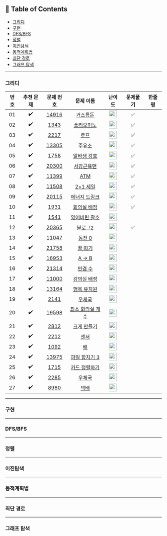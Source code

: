 ## 📝 Table of Contents
- [그리디](#그리디)
- [구현](#구현)
- [DFS/BFS](#DFS/BFS)
- [정렬](#정렬)
- [이진탐색](#이진탐색)
- [동적계획법](#동적계획법)
- [최단 경로](#최단-경로)
- [그래프 탐색](#그래프-탐색)

---
### 그리디

|번호|        추천 문제      |                               문제 번호                                  |                                          문제 이름                                 |                                       난이도                                     | 문제풀기 |    한줄평 |
| :-----: | :-----: | :-----: | :-----: | :-----: | :-----: | :-----: |
| 01 |  :heavy_check_mark:  | <a href="https://www.acmicpc.net/problem/14916" target="_blank">14916</a> | <a href="https://www.acmicpc.net/problem/14916" target="_blank">거스름돈</a>      | <img height="25px" width="25px" src="https://static.solved.ac/tier_small/6.svg"/> |   ✅   |      |
| 02 |  :heavy_check_mark:  | <a href="https://www.acmicpc.net/problem/1343" target="_blank">1343</a>   | <a href="https://www.acmicpc.net/problem/1343" target="_blank">폴리오미노</a>     | <img height="25px" width="25px" src="https://static.solved.ac/tier_small/6.svg"/> |   ✅   |      |
| 03 |  :heavy_check_mark:  | <a href="https://www.acmicpc.net/problem/2217" target="_blank">2217</a>   | <a href="https://www.acmicpc.net/problem/2217" target="_blank">로프</a>           | <img height="25px" width="25px" src="https://static.solved.ac/tier_small/7.svg"/> |   ✅   |      |
| 04 |  :heavy_check_mark:  | <a href="https://www.acmicpc.net/problem/13305" target="_blank">13305</a> | <a href="https://www.acmicpc.net/problem/13305" target="_blank">주유소</a>        | <img height="25px" width="25px" src="https://static.solved.ac/tier_small/7.svg"/> |   ✅   |      |
| 05 |  :heavy_check_mark:  | <a href="https://www.acmicpc.net/problem/1758" target="_blank">1758</a>   | <a href="https://www.acmicpc.net/problem/1758" target="_blank">알바생 강호</a>    | <img height="25px" width="25px" src="https://static.solved.ac/tier_small/7.svg"/> |   ✅   |      |
| 06 |  :heavy_check_mark:  | <a href="https://www.acmicpc.net/problem/20300" target="_blank">20300</a> | <a href="https://www.acmicpc.net/problem/20300" target="_blank">서강근육맨</a>    | <img height="25px" width="25px" src="https://static.solved.ac/tier_small/7.svg"/> |   ✅   |      |
| 07 |  :heavy_check_mark:  | <a href="https://www.acmicpc.net/problem/11399" target="_blank">11399</a> | <a href="https://www.acmicpc.net/problem/11399" target="_blank">ATM</a>           | <img height="25px" width="25px" src="https://static.solved.ac/tier_small/8.svg"/> |   ✅   |      |
| 08 |  :heavy_check_mark:  | <a href="https://www.acmicpc.net/problem/11508" target="_blank">11508</a> | <a href="https://www.acmicpc.net/problem/11508" target="_blank">2+1 세일</a>      | <img height="25px" width="25px" src="https://static.solved.ac/tier_small/8.svg"/> |   ✅   |      |
| 09 |  :heavy_check_mark:  | <a href="https://www.acmicpc.net/problem/20115" target="_blank">20115</a> | <a href="https://www.acmicpc.net/problem/20115" target="_blank">에너지 드링크</a> | <img height="25px" width="25px" src="https://static.solved.ac/tier_small/8.svg"/> |   ✅   |      |
| 10 |  :heavy_check_mark:  | <a href="https://www.acmicpc.net/problem/1931" target="_blank">1931</a>   | <a href="https://www.acmicpc.net/problem/1931" target="_blank">회의실 배정</a>    | <img height="25px" width="25px" src="https://static.solved.ac/tier_small/9.svg"/> |   ✅   |      |
| 11 |  :heavy_check_mark:  | <a href="https://www.acmicpc.net/problem/1541" target="_blank">1541</a>   | <a href="https://www.acmicpc.net/problem/1541" target="_blank">잃어버린 괄호</a>  | <img height="25px" width="25px" src="https://static.solved.ac/tier_small/9.svg"/> |       |      |
| 12 |  :heavy_check_mark:  | <a href="https://www.acmicpc.net/problem/20365" target="_blank">20365</a> | <a href="https://www.acmicpc.net/problem/20365" target="_blank">블로그2</a>       | <img height="25px" width="25px" src="https://static.solved.ac/tier_small/9.svg"/> |   ✅   |      |
| 13 |  :heavy_check_mark:  | <a href="https://www.acmicpc.net/problem/11047" target="_blank">11047</a> | <a href="https://www.acmicpc.net/problem/11047" target="_blank">동전 0</a>        | <img height="25px" width="25px" src="https://static.solved.ac/tier_small/9.svg"/> |       |      |
| 14 |  :heavy_check_mark:  | <a href="https://www.acmicpc.net/problem/21758" target="_blank">21758</a> | <a href="https://www.acmicpc.net/problem/21758" target="_blank">꿀 따기</a>       | <img height="25px" width="25px" src="https://static.solved.ac/tier_small/9.svg"/>        |      |
| 15 |  :heavy_check_mark:  | <a href="https://www.acmicpc.net/problem/16953" target="_blank">16953</a> | <a href="https://www.acmicpc.net/problem/16953" target="_blank">A → B</a>         | <img height="25px" width="25px" src="https://static.solved.ac/tier_small/10.svg"/> |       |      |
| 16 |  :heavy_check_mark:  | <a href="https://www.acmicpc.net/problem/21314" target="_blank">21314</a> | <a href="https://www.acmicpc.net/problem/21314" target="_blank">민겸 수</a>       | <img height="25px" width="25px" src="https://static.solved.ac/tier_small/10.svg"/> |       |      |
| 17 |  :heavy_check_mark:  | <a href="https://www.acmicpc.net/problem/11000" target="_blank">11000</a> | <a href="https://www.acmicpc.net/problem/11000" target="_blank">강의실 배정</a>   | <img height="25px" width="25px" src="https://static.solved.ac/tier_small/11.svg"/> |       |      |
| 18 |  :heavy_check_mark:  | <a href="https://www.acmicpc.net/problem/13164" target="_blank">13164</a> | <a href="https://www.acmicpc.net/problem/13164" target="_blank">행복 유치원</a>   | <img height="25px" width="25px" src="https://static.solved.ac/tier_small/11.svg"/> |       |      |
| 19 |  :heavy_check_mark:  | <a href="https://www.acmicpc.net/problem/2141" target="_blank">2141</a>   | <a href="https://www.acmicpc.net/problem/2141" target="_blank">우체국</a>         | <img height="25px" width="25px" src="https://static.solved.ac/tier_small/11.svg"/> |       |      |
| 20 |  :heavy_check_mark:  | <a href="https://www.acmicpc.net/problem/19598" target="_blank">19598</a> | <a href="https://www.acmicpc.net/problem/19598" target="_blank">최소 회의실 개수</a> | <img height="25px" width="25px" src="https://static.solved.ac/tier_small/11.svg"/> |       |      |
| 21 |  :heavy_check_mark:  | <a href="https://www.acmicpc.net/problem/2812" target="_blank">2812</a>   | <a href="https://www.acmicpc.net/problem/2812" target="_blank">크게 만들기</a>       | <img height="25px" width="25px" src="https://static.solved.ac/tier_small/11.svg"/> |       |      |
| 22 |  :heavy_check_mark:  | <a href="https://www.acmicpc.net/problem/2212" target="_blank">2212</a>   | <a href="https://www.acmicpc.net/problem/2212" target="_blank">센서</a>              | <img height="25px" width="25px" src="https://static.solved.ac/tier_small/11.svg"/> |       |      |
| 23 |  :heavy_check_mark:  | <a href="https://www.acmicpc.net/problem/1092" target="_blank">1092</a>   | <a href="https://www.acmicpc.net/problem/1092" target="_blank">배</a>                | <img height="25px" width="25px" src="https://static.solved.ac/tier_small/11.svg"/> |       |      |
| 24 |  :heavy_check_mark:  | <a href="https://www.acmicpc.net/problem/13975" target="_blank">13975</a> | <a href="https://www.acmicpc.net/problem/13975" target="_blank">파일 합치기 3</a>    | <img height="25px" width="25px" src="https://static.solved.ac/tier_small/11.svg"/> |       |      |
| 25 |  :heavy_check_mark:  | <a href="https://www.acmicpc.net/problem/1715" target="_blank">1715</a>   | <a href="https://www.acmicpc.net/problem/1715" target="_blank">카드 정렬하기</a>     | <img height="25px" width="25px" src="https://static.solved.ac/tier_small/12.svg"/> |       |      |
| 26 |  :heavy_check_mark:  | <a href="https://www.acmicpc.net/problem/2285" target="_blank">2285</a>   | <a href="https://www.acmicpc.net/problem/2285" target="_blank">우체국</a>            | <img height="25px" width="25px" src="https://static.solved.ac/tier_small/12.svg"/> |       |      |
| 27 |  :heavy_check_mark:  | <a href="https://www.acmicpc.net/problem/8980" target="_blank">8980</a>   | <a href="https://www.acmicpc.net/problem/8980" target="_blank">택배</a>              | <img height="25px" width="25px" src="https://static.solved.ac/tier_small/13.svg"/> |       |      |

---
### 구현

---
### DFS/BFS

---
### 정렬

---
### 이진탐색

---
### 동적계획법

---
### 최단 경로

---
### 그래프 탐색
